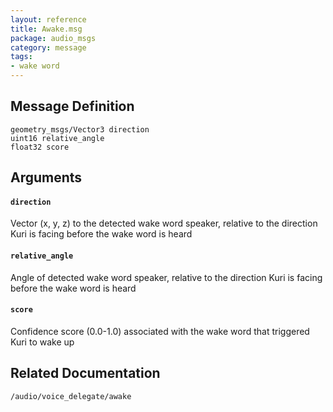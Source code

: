 ```yaml
---
layout: reference
title: Awake.msg
package: audio_msgs
category: message
tags: 
- wake word
---
```


## Message Definition
```
geometry_msgs/Vector3 direction
uint16 relative_angle
float32 score
```

## Arguments
#### `direction`
Vector (x, y, z) to the detected wake word speaker, relative to the direction
Kuri is facing before the wake word is heard

#### `relative_angle`
Angle of detected wake word speaker, relative to the direction Kuri is facing
before the wake word is heard

#### `score`
Confidence score (0.0-1.0) associated with the wake word that triggered Kuri 
to wake up

## Related Documentation
``/audio/voice_delegate/awake``    
